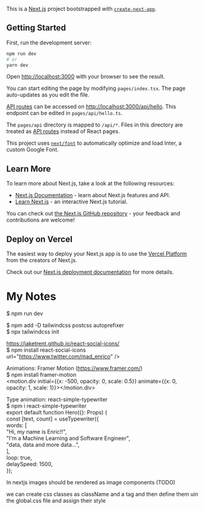 This is a [Next.js](https://nextjs.org/) project bootstrapped with [`create-next-app`](https://github.com/vercel/next.js/tree/canary/packages/create-next-app).

## Getting Started

First, run the development server:

```bash
npm run dev
# or
yarn dev
```

Open [http://localhost:3000](http://localhost:3000) with your browser to see the result.

You can start editing the page by modifying `pages/index.tsx`. The page auto-updates as you edit the file.

[API routes](https://nextjs.org/docs/api-routes/introduction) can be accessed on [http://localhost:3000/api/hello](http://localhost:3000/api/hello). This endpoint can be edited in `pages/api/hello.ts`.

The `pages/api` directory is mapped to `/api/*`. Files in this directory are treated as [API routes](https://nextjs.org/docs/api-routes/introduction) instead of React pages.

This project uses [`next/font`](https://nextjs.org/docs/basic-features/font-optimization) to automatically optimize and load Inter, a custom Google Font.

## Learn More

To learn more about Next.js, take a look at the following resources:

- [Next.js Documentation](https://nextjs.org/docs) - learn about Next.js features and API.
- [Learn Next.js](https://nextjs.org/learn) - an interactive Next.js tutorial.

You can check out [the Next.js GitHub repository](https://github.com/vercel/next.js/) - your feedback and contributions are welcome!

## Deploy on Vercel

The easiest way to deploy your Next.js app is to use the [Vercel Platform](https://vercel.com/new?utm_medium=default-template&filter=next.js&utm_source=create-next-app&utm_campaign=create-next-app-readme) from the creators of Next.js.

Check out our [Next.js deployment documentation](https://nextjs.org/docs/deployment) for more details.


# My Notes

$ npm run dev

$ npm add -D tailwindcss postcss autoprefixer  
$ npx tailwindcss init

https://jaketrent.github.io/react-social-icons/  
$ npm install react-social-icons  
<SocialIcon> url="https://www.twitter.com/mad_enrico" /> 

Animations: Framer Motion (https://www.framer.com/)  
$ npm install framer-motion  
<motion.div initial={{x: -500, opacity: 0, scale: 0.5}} animate={{x: 0, opacity: 1, scale: 1}}></motion.div>

Type animation: react-simple-typewriter  
$ npm i react-simple-typewriter  
export default function Hero({}: Props) {  
  const [text, count] = useTypewriter({  
    words: [  
      "Hi, my name is Enric!!",  
      "I'm a Machine Learning and Software Engineer",  
      "data, data and more data...",  
    ],  
    loop: true,   
    delaySpeed: 1500,  
  });  

In nextjs images should be rendered as image components (TODO)

we can create css classes as className and a tag and then define them uin the global.css file and assign their style
